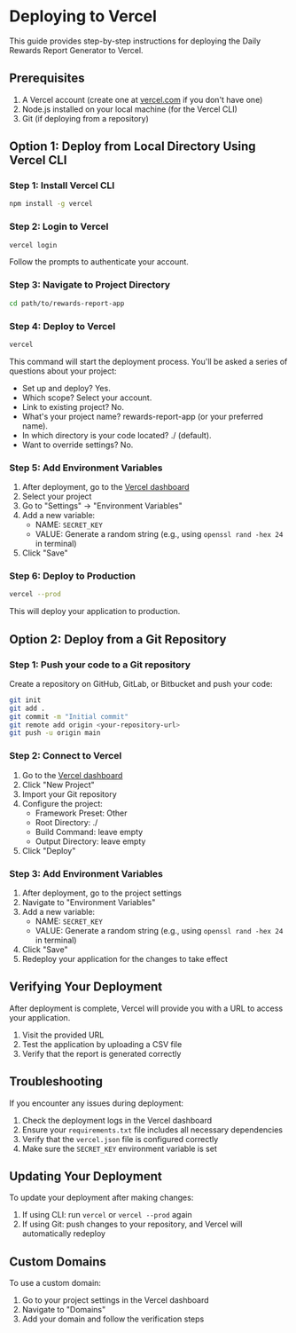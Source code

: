 # Deploying to Vercel

This guide provides step-by-step instructions for deploying the Daily Rewards Report Generator to Vercel.

## Prerequisites

1. A Vercel account (create one at [vercel.com](https://vercel.com) if you don't have one)
2. Node.js installed on your local machine (for the Vercel CLI)
3. Git (if deploying from a repository)

## Option 1: Deploy from Local Directory Using Vercel CLI

### Step 1: Install Vercel CLI

```bash
npm install -g vercel
```

### Step 2: Login to Vercel

```bash
vercel login
```

Follow the prompts to authenticate your account.

### Step 3: Navigate to Project Directory

```bash
cd path/to/rewards-report-app
```

### Step 4: Deploy to Vercel

```bash
vercel
```

This command will start the deployment process. You'll be asked a series of questions about your project:

- Set up and deploy? Yes.
- Which scope? Select your account.
- Link to existing project? No.
- What's your project name? rewards-report-app (or your preferred name).
- In which directory is your code located? ./ (default).
- Want to override settings? No.

### Step 5: Add Environment Variables

1. After deployment, go to the [Vercel dashboard](https://vercel.com/dashboard)
2. Select your project
3. Go to "Settings" -> "Environment Variables"
4. Add a new variable:
   - NAME: `SECRET_KEY`
   - VALUE: Generate a random string (e.g., using `openssl rand -hex 24` in terminal)
5. Click "Save"

### Step 6: Deploy to Production

```bash
vercel --prod
```

This will deploy your application to production.

## Option 2: Deploy from a Git Repository

### Step 1: Push your code to a Git repository

Create a repository on GitHub, GitLab, or Bitbucket and push your code:

```bash
git init
git add .
git commit -m "Initial commit"
git remote add origin <your-repository-url>
git push -u origin main
```

### Step 2: Connect to Vercel

1. Go to the [Vercel dashboard](https://vercel.com/dashboard)
2. Click "New Project"
3. Import your Git repository
4. Configure the project:
   - Framework Preset: Other
   - Root Directory: ./
   - Build Command: leave empty
   - Output Directory: leave empty
5. Click "Deploy"

### Step 3: Add Environment Variables

1. After deployment, go to the project settings
2. Navigate to "Environment Variables"
3. Add a new variable:
   - NAME: `SECRET_KEY`
   - VALUE: Generate a random string (e.g., using `openssl rand -hex 24` in terminal)
4. Click "Save"
5. Redeploy your application for the changes to take effect

## Verifying Your Deployment

After deployment is complete, Vercel will provide you with a URL to access your application.

1. Visit the provided URL
2. Test the application by uploading a CSV file
3. Verify that the report is generated correctly

## Troubleshooting

If you encounter any issues during deployment:

1. Check the deployment logs in the Vercel dashboard
2. Ensure your `requirements.txt` file includes all necessary dependencies
3. Verify that the `vercel.json` file is configured correctly
4. Make sure the `SECRET_KEY` environment variable is set

## Updating Your Deployment

To update your deployment after making changes:

1. If using CLI: run `vercel` or `vercel --prod` again
2. If using Git: push changes to your repository, and Vercel will automatically redeploy

## Custom Domains

To use a custom domain:

1. Go to your project settings in the Vercel dashboard
2. Navigate to "Domains"
3. Add your domain and follow the verification steps 
